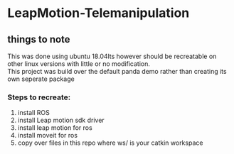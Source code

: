 # LeapMotion-Telemanipulation

## things to note<br>
This was done using ubuntu 18.04lts however should be recreatable on other linux versions with little or no modification.<br>
This project was build over the default panda demo rather than creating its own seperate package

### Steps to recreate:
<ol><li>install ROS</li>
<li>install Leap motion sdk driver</li>
<li>install leap motion for ros</li>
<li>install moveit for ros</li>
<li>copy over files in this repo  where ws/ is your catkin workspace</li>
</ol>
